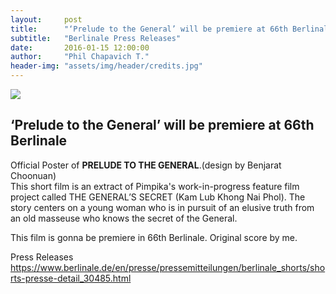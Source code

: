 ```yaml
---
layout:     post
title:      "‘Prelude to the General’ will be premiere at 66th Berlinale"
subtitle:   "Berlinale Press Releases"
date:       2016-01-15 12:00:00
author:     "Phil Chapavich T."
header-img: "assets/img/header/credits.jpg"
---
```


<img src="http://40.media.tumblr.com/a26062e61c6233d0fccebd92f78a79fe/tumblr_o1tln0EdBJ1rv4foko1_1280.jpg" class="img-responsive">

<p><h2>‘Prelude to the General’ will be premiere at 66th Berlinale</h2>
<p>Official Poster of <b>PRELUDE TO THE GENERAL</b>.(design by Benjarat Choonuan)
<br>This short film is an extract of Pimpika's work-in-progress feature film project called THE GENERAL’S SECRET (Kam Lub Khong Nai Phol). The story centers on a young woman who is in pursuit of an elusive truth from an old masseuse who knows the secret of the General.</p>

<p>This film is gonna be premiere in 66th Berlinale. Original score by me.</p>

<p>Press Releases 
<a href="https://www.berlinale.de/en/presse/pressemitteilungen/berlinale_shorts/shorts-presse-detail_30485.html">https://www.berlinale.de/en/presse/pressemitteilungen/berlinale_shorts/shorts-presse-detail_30485.html</a></p></p>
